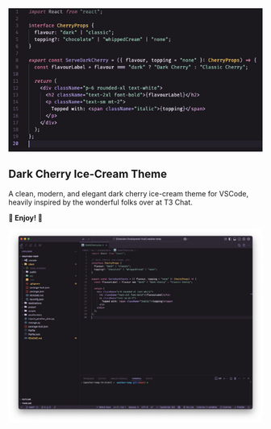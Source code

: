 <img src="https://raw.githubusercontent.com/james-gulland/dark-cherry-ice-cream-vscode-theme/master/Screenshot.png" />

## Dark Cherry Ice-Cream Theme

A clean, modern, and elegant dark cherry ice-cream theme for VSCode, heavily inspired by the wonderful folks over at T3 Chat.

**🍒  Enjoy!  🍒**

<img src="https://raw.githubusercontent.com/james-gulland/dark-cherry-ice-cream-vscode-theme/master/Screenshot-2.png" />